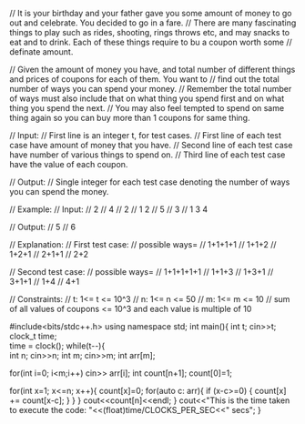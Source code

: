 // It is your birthday and your father gave you some amount of money to go out and celebrate. You decided to go in a fare.
// There are many fascinating things to play such as rides, shooting, rings throws etc, and may snacks to eat and to drink. Each of these things require to bu a coupon worth some 
// definate amount.

// Given the amount of money you have, and total number of different things and prices of coupons for each of them. You want to
// find out the total number of ways you can spend your money.
// Remember the total number of ways must also include that on what thing you spend first and on what thing you spend the next.
// You may also feel tempted to spend on same thing again so you can buy more than 1 coupons for same thing.

// Input:
// First line is an integer t, for test cases.
// First line of each test case have amount of money that you have.
// Second line of each test case have number of various things to spend on.
// Third line of each test case have the value of each coupon.

// Output:
// Single integer for each test case denoting the number of ways you can spend the money.

// Example:
// Input:
// 2
// 4
// 2
// 1 2
// 5
// 3
// 1 3 4

// Output:
// 5
// 6

// Explanation:
// First test case:
// possible ways=
// 1+1+1+1
// 1+1+2
// 1+2+1
// 2+1+1
// 2+2

// Second test case:
// possible ways=
// 1+1+1+1+1
// 1+1+3
// 1+3+1
// 3+1+1
// 1+4
// 4+1


// Constraints:
// t: 1<= t <= 10^3
// n: 1<= n <= 50
// m: 1<= m <= 10
// sum of all values of coupons <= 10^3 and each value is multiple of 10


#include<bits/stdc++.h>
using namespace std;
int main(){
    int t;
    cin>>t;
clock_t time;    
time  = clock();
while(t--){    
int n;
cin>>n;
int m;
cin>>m;
int arr[m];

for(int i=0; i<m;i++) cin>> arr[i];
int count[n+1];
count[0]=1;

for(int x=1; x<=n; x++){
    count[x]=0;
        for(auto c: arr){
            if (x-c>=0) {
                count[x] += count[x-c];
            }
        }
}
 cout<<count[n]<<endl; 
}
cout<<"This is the time taken to execute the code: "<<(float)time/CLOCKS_PER_SEC<<" secs";
}